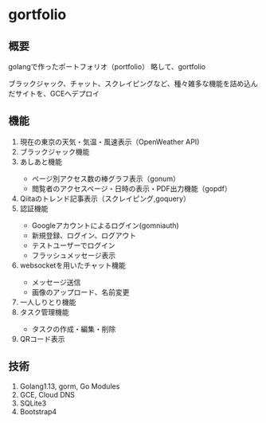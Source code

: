 <h1>gortfolio</h1>

<h2>概要</h2>
<p>golangで作ったポートフォリオ（portfolio） 略して、gortfolio</p>
<p>ブラックジャック、チャット、スクレイピングなど、種々雑多な機能を詰め込んだサイトを、GCEへデプロイ</p>

<h2>機能</h2>
<ol>
    <li>現在の東京の天気・気温・風速表示（OpenWeather API)</li>
    <li>ブラックジャック機能</li>
    <li>あしあと機能</li>
    <ul>
        <li>ページ別アクセス数の棒グラフ表示（gonum）</li>
        <li>閲覧者のアクセスページ・日時の表示・PDF出力機能（gopdf）</li>
    </ul>
    <li>Qiitaのトレンド記事表示（スクレイピング,goquery）</li>
    <li>認証機能</li>
    <ul>
      <li>Googleアカウントによるログイン(gomniauth)</li>
      <li>新規登録、ログイン、ログアウト</li>
      <li>テストユーザーでログイン</li>
      <li>フラッシュメッセージ表示</li>
    </ul>
    <li>websocketを用いたチャット機能</li>
    <ul>
      <li>メッセージ送信</li>
      <li>画像のアップロード、名前変更</li>
    </ul>
    <li>一人しりとり機能</li>
    <li>タスク管理機能</li>
    <ul>
      <li>タスクの作成・編集・削除</li>
    </ul>
    <li>QRコード表示</li>
</ol>  

<h2>技術</h2>
<ol>
    <li>Golang1.13, gorm, Go Modules</li>
    <li>GCE, Cloud DNS</li>
    <li>SQLite3</li>
    <li>Bootstrap4</li>
</ol>

